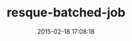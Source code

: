 ---
layout: post
title:  "resque-batched-job"
repo:   "drfeelngood/resque-batched-job"
date:   2015-02-18 17:08:18
gemurl: https://github.com/drfeelngood/resque-batched-job
---